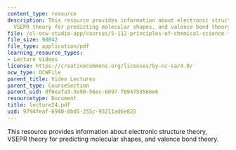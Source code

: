 ```yaml
---
content_type: resource
description: This resource provides information about electronic structure theory,
  VSEPR theory for predicting molecular shapes, and valence bond theory.
file: /ol-ocw-studio-app/courses/5-112-principles-of-chemical-science-fall-2005/9794feaf69408bd5255c93211ad6e825_lecture24.pdf
file_size: 90842
file_type: application/pdf
learning_resource_types:
- Lecture Videos
license: https://creativecommons.org/licenses/by-nc-sa/4.0/
ocw_type: OCWFile
parent_title: Video Lectures
parent_type: CourseSection
parent_uid: 0f6eafa3-3e90-56ec-6097-f69475356be6
resourcetype: Document
title: lecture24.pdf
uid: 9794feaf-6940-8bd5-255c-93211ad6e825
---
```

This resource provides information about electronic structure theory, VSEPR theory for predicting molecular shapes, and valence bond theory.